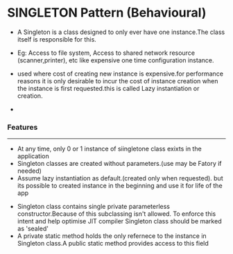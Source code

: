 # SINGLETON Pattern (Behavioural)

- A Singleton is a class designed to only ever have one instance.The class itself is responsible for this.

* Eg: Access to file system, Access to shared network resource (scanner,printer), etc like expensive one time configuration instance.

* used where cost of creating new instance is expensive.for performance reasons it is only desirable to incur the cost of instance creation when the instance is first requested.this is called Lazy instantiation or creation.

*

### Features

---

- At any time, only 0 or 1 instance of siingletone class exixts in the application
- Singleton classes are created without parameters.(use may be Fatory if needed)
- Assume lazy instantiation as default.(created only when requested). but its possible to created instance in the beginning and use it for life of the app

* Singleton class contains single private parameterless constructor.Because of this subclassing isn't allowed. To enforce this intent and help optimise JIT compiler Singleton class should be marked as 'sealed'
* A private static method holds the only refernece to the instance in Singleton class.A public static method provides access to this field
